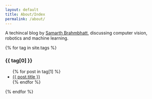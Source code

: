 ```yaml
---
layout: default
title: About/Index
permalink: /about/
---
```


A techincal blog by [Samarth Brahmbhatt](https://samarth-robo.github.io/), discussing computer vision, robotics and machine learning.

{% for tag in site.tags %}
  <h3>{{ tag[0] }}</h3>
  <ul>
    {% for post in tag[1] %}
      <li><a href="{{ post.url | prepend:site.baseurl }}">{{ post.title }}</a></li>
    {% endfor %}
  </ul>
{% endfor %}
